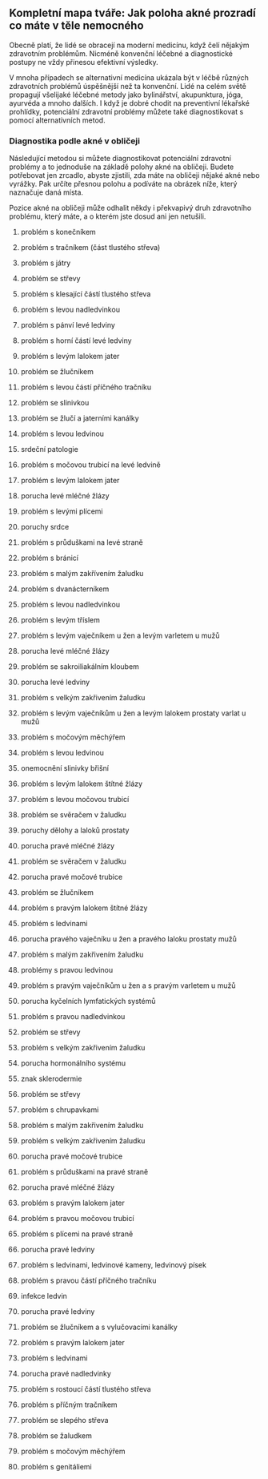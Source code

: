 ## Kompletní mapa tváře: Jak poloha akné prozradí co máte v těle nemocného

Obecně platí, že lidé se obracejí na moderní medicínu, když čelí nějakým zdravotním problémům. Nicméně konvenční léčebné a diagnostické postupy ne vždy přinesou efektivní výsledky.

V mnoha případech se alternativní medicína ukázala být v léčbě různých zdravotních problémů úspěšnější než ta konvenční. Lidé na celém světě propagují všelijaké léčebné metody jako bylinářství, akupunktura, jóga, ayurvéda a mnoho dalších.
I když je dobré chodit na preventivní lékařské prohlídky, potenciální zdravotní problémy můžete také diagnostikovat s pomocí alternativních metod.

### Diagnostika podle akné v obličeji
Následující metodou si můžete diagnostikovat potenciální zdravotní problémy a to jednoduše na základě polohy akné na obličeji. Budete potřebovat jen zrcadlo, abyste zjistili, zda máte na obličeji nějaké akné nebo vyrážky. Pak určíte přesnou polohu a podíváte na obrázek níže, který naznačuje daná místa.

Pozice akné na obličeji může odhalit někdy i překvapivý druh zdravotního problému, který máte, a o kterém jste dosud ani jen netušili.

1. problém s konečníkem

2. problém s tračníkem (část tlustého střeva)

3. problém s játry

4. problém se střevy

5. problém s klesající částí tlustého střeva

6. problém s levou nadledvinkou

7. problém s pánví levé ledviny

8. problém s horní částí levé ledviny

9. problém s levým lalokem jater

10. problém se žlučníkem

11. problém s levou částí příčného tračníku

12. problém se slinivkou

13. problém se žlučí a jaterními kanálky

14. problém s levou ledvinou

15. srdeční patologie

16. problém s močovou trubicí na levé ledvině

17. problém s levým lalokem jater

18. porucha levé mléčné žlázy

19. problém s levými plícemi

20. poruchy srdce

21. problém s průduškami na levé straně

22. problém s bránicí

23. problém s malým zakřívením žaludku

24. problém s dvanácterníkem

25. problém s levou nadledvinkou

26. problém s levým tříslem

27. problém s levým vaječníkem u žen a levým varletem u mužů

28. porucha levé mléčné žlázy

29. problém se sakroiliakálním kloubem

30. porucha levé ledviny

31. problém s velkým zakřivením žaludku

32. problém s levým vaječníkům u žen a levým lalokem prostaty varlat u mužů

33. problém s močovým měchýřem

34. problém s levou ledvinou

35. onemocnění slinivky břišní

36. problém s levým lalokem štítné žlázy

37. problém s levou močovou trubicí

38. problém se svěračem v žaludku

39. poruchy dělohy a laloků prostaty

40. porucha pravé mléčné žlázy

41. problém se svěračem v žaludku

42. porucha pravé močové trubice

43. problém se žlučníkem

44. problém s pravým lalokem štítné žlázy

45. problém s ledvinami

46. porucha pravého vaječníku u žen a pravého laloku prostaty mužů

47. problém s malým zakřivením žaludku

48. problémy s pravou ledvinou

49. problém s pravým vaječníkům u žen a s pravým varletem u mužů

50. porucha kyčelních lymfatických systémů

51. problém s pravou nadledvinkou

52. problém se střevy

53. problém s velkým zakřivením žaludku

54. porucha hormonálního systému

55. znak sklerodermie

56. problém se střevy

57. problém s chrupavkami

58. problém s malým zakřivením žaludku

59. problém s velkým zakřivením žaludku

60. porucha pravé močové trubice

61. problém s průduškami na pravé straně

62. porucha pravé mléčné žlázy

63. problém s pravým lalokem jater

64. problém s pravou močovou trubicí

65. problém s plícemi na pravé straně

66. porucha pravé ledviny

67. problém s ledvinami, ledvinové kameny, ledvinový písek

68. problém s pravou částí příčného tračníku

69. infekce ledvin

70. porucha pravé ledviny

71. problém se žlučníkem a s vylučovacími kanálky

72. problém s pravým lalokem jater

73. problém s ledvinami

74. porucha pravé nadledvinky

75. problém s rostoucí částí tlustého střeva

76. problém s příčným tračníkem

77. problém se slepého střeva

78. problém se žaludkem

79. problém s močovým měchýřem

80. problém s genitáliemi

